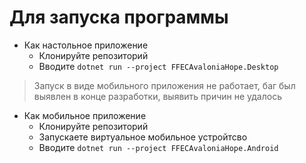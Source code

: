 # Для запуска программы

* Как настольное приложение
  * Клонируйте репозиторий
  * Вводите `dotnet run --project FFECAvaloniaHope.Desktop`
> Запуск в виде мобильного приложения не работает, баг был выявлен в конце разработки, выявить причин не удалось
* Как мобильное приложение
  * Клонируйте репозиторий
  * Запускаете виртуальное мобильное устройтсво
  * Вводите `dotnet run --project FFECAvaloniaHope.Android`
